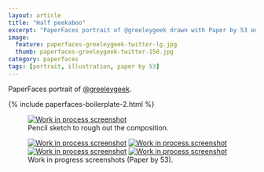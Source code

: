 ```yaml
---
layout: article
title: "Half peekaboo"
excerpt: "PaperFaces portrait of @greeleygeek drawn with Paper by 53 on an iPad."
image: 
  feature: paperfaces-greeleygeek-twitter-lg.jpg
  thumb: paperfaces-greeleygeek-twitter-150.jpg
category: paperfaces
tags: [portrait, illustration, paper by 53]
---
```


PaperFaces portrait of [@greeleygeek](http://twitter.com/greeleygeek).

{% include paperfaces-boilerplate-2.html %}

<figure>
	<a href="{{ site.url }}/images/paperfaces-greeleygeek-process-1-lg.jpg"><img src="{{ site.url }}/images/paperfaces-greeleygeek-process-1-750.jpg" alt="Work in process screenshot"></a>
	<figcaption>Pencil sketch to rough out the composition.</figcaption>
</figure>

<figure class="half">
	<a href="{{ site.url }}/images/paperfaces-greeleygeek-process-2-lg.jpg"><img src="{{ site.url }}/images/paperfaces-greeleygeek-process-2-600.jpg" alt="Work in process screenshot"></a>
	<a href="{{ site.url }}/images/paperfaces-greeleygeek-process-3-lg.jpg"><img src="{{ site.url }}/images/paperfaces-greeleygeek-process-3-600.jpg" alt="Work in process screenshot"></a>
	<a href="{{ site.url }}/images/paperfaces-greeleygeek-process-4-lg.jpg"><img src="{{ site.url }}/images/paperfaces-greeleygeek-process-4-600.jpg" alt="Work in process screenshot"></a>
	<a href="{{ site.url }}/images/paperfaces-greeleygeek-process-5-lg.jpg"><img src="{{ site.url }}/images/paperfaces-greeleygeek-process-5-600.jpg" alt="Work in process screenshot"></a>
	<figcaption>Work in progress screenshots (Paper by 53).</figcaption>
</figure>